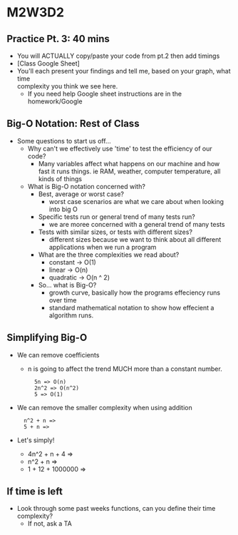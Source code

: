 # M2W3D2

## Practice Pt. 3: 40 mins

- You will ACTUALLY copy/paste your code from pt.2 then add timings
- [Class Google Sheet]
- You'll each present your findings and tell me, based on your graph, what time\
  complexity you think we see here.
  - If you need help Google sheet instructions are in the homework/Google

## Big-O Notation: Rest of Class

- Some questions to start us off...
  - Why can't we effectively use 'time' to test the efficiency of our code?
    - Many variables affect what happens on our machine and how fast it runs things. ie RAM, weather, computer temperature, all kinds of things
  - What is Big-O notation concerned with?
    - Best, average or worst case?
      - worst case scenarios are what we care about when looking into big O
    - Specific tests run or general trend of many tests run?
      - we are moree concerned with a general trend of many tests
    - Tests with similar sizes, or tests with different sizes?
      - different sizes because we want to think about all different applications when we run a program
    - What are the three complexities we read about?
      - constant -> O(1)
      - linear -> O(n)
      - quadratic -> O(n ^ 2)
    - So... what is Big-O?
      - growth curve, basically how the programs effeciency runs over time
      - standard mathematical notation to show how effecient a algorithm runs. 


## Simplifying Big-O

- We can remove coefficients
  - n is going to affect the trend MUCH more than a constant number.

    ```text
      5n => O(n)
      2n^2 => O(n^2)
      5 => O(1)
    ```

- We can remove the smaller complexity when using addition

  ```text
    n^2 + n => 
    5 + n => 
  ```

- Let's simply!

  - 4n^2 + n + 4 => 
  - n^2 + n => 
  - 1 + 12 + 1000000 => 

## If time is left

- Look through some past weeks functions, can you define their time complexity?
  - If not, ask a TA

